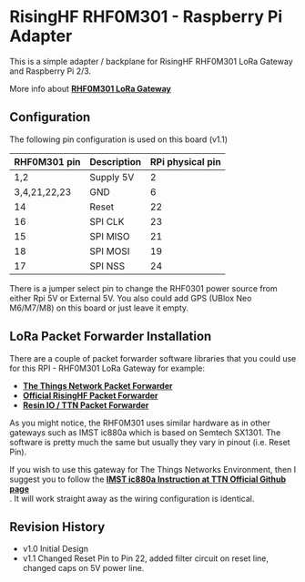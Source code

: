 # RisingHF RHF0M301 - Raspberry Pi Adapter

This is a simple adapter / backplane for RisingHF RHF0M301 LoRa Gateway and Raspberry Pi 2/3. 

More info about [**RHF0M301 LoRa Gateway**](http://www.risinghf.com/product/rhf0m301/?lang=en)<br>

## Configuration

The following pin configuration is used on this board (v1.1)

RHF0M301 pin    | Description   | RPi physical pin
----------------|---------------|-----------------
1,2             | Supply 5V     | 2
3,4,21,22,23    | GND           | 6
14              | Reset         | 22
16              | SPI CLK       | 23
15              | SPI MISO      | 21
18              | SPI MOSI      | 19
17              | SPI NSS       | 24

There is a jumper select pin to change the RHF0301 power source from either Rpi 5V or External 5V. You also could add GPS (UBlox Neo M6/M7/M8) on this board or just leave it empty.

## LoRa Packet Forwarder Installation

There are a couple of packet forwarder software libraries that you could use for this RPI - RHF0M301 LoRa Gateway for example:
* [**The Things Network Packet Forwarder**](https://github.com/TheThingsNetwork/packet_forwarder)<br>
* [**Official RisingHF Packet Forwarder**](https://github.com/risinghf/packet_forwarder)<br>
* [**Resin IO / TTN Packet Forwarder**](https://github.com/jpmeijers/ttn-resin-gateway-rpi)<br>

As you might notice, the RHF0M301 uses similar hardware as in other gateways such as IMST ic880a which is based on Semtech SX1301. The software is pretty much the same but usually they vary in pinout (i.e. Reset Pin).

If you wish to use this gateway for The Things Networks Environment, then I suggest you to follow the [**IMST ic880a Instruction at TTN Official Github page**](https://github.com/TheThingsNetwork/packet_forwarder/blob/master/docs/INSTALL_INSTRUCTIONS/IMST_RPI.md)<br>.
It will work straight away as the wiring configuration is identical.

## Revision History
* v1.0 Initial Design
* v1.1 Changed Reset Pin to Pin 22, added filter circuit on reset line, changed caps on 5V power line. 

